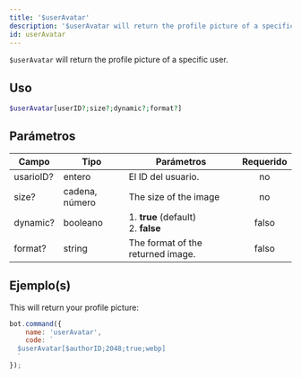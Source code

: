 ```yaml
---
title: '$userAvatar'
description: '$userAvatar will return the profile picture of a specific user.'
id: userAvatar
---
```


`$userAvatar` will return the profile picture of a specific user.

## Uso

```php
$userAvatar[userID?;size?;dynamic?;format?]
```

## Parámetros

| Campo     | Tipo           | Parámetros                                      | Requerido |
| --------- | -------------- | ----------------------------------------------- |:---------:|
| usarioID? | entero         | El ID del usuario.                              |    no     |
| size?     | cadena, número | The size of the image                           |    no     |
| dynamic?  | booleano       | 1. **true** (default) <br /> 2. **false** |   falso   |
| format?   | string         | The format of the returned image.               |   falso   |

## Ejemplo(s)

This will return your profile picture:

```javascript
bot.command({
    name: 'userAvatar',
    code: `
  $userAvatar[$authorID;2048;true;webp]
  `
});
```
